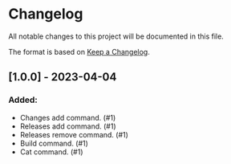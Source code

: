 # Changelog

All notable changes to this project will be documented in this file.

The format is based on [Keep a Changelog](https://keepachangelog.com/en/1.0.0/).

## [1.0.0] - 2023-04-04

### Added: 

- Changes add command. (#1)
- Releases add command. (#1)
- Releases remove command. (#1)
- Build command. (#1)
- Cat command. (#1)


